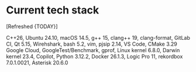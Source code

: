# Current tech stack

[Refreshed {TODAY}]

C++26,
Ubuntu 24.10,
macOS 14.5,
g++ 15,
clang++ 19,
clang-format,
GitLab CI,
Qt 5.15,
Wirehshark,
bash 5.2,
vim,
pjsip 2.14,
VS Code,
CMake 3.29
Google Cloud,
GoogleTest/Benchmark,
gprof,
Linux kernel 6.8.0,
Darwin kernel 23.4,
Copilot,
Python 3.12.2,
Docker 26.1.3,
Logic Pro 11,
rekordbox 7.0.1.0021,
Asterisk 20.6.0

